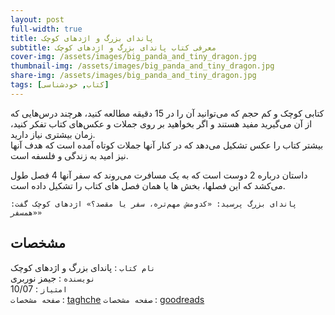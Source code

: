 ```yaml
---
layout: post
full-width: true
title: پاندای بزرگ و اژدهای کوچک
subtitle: معرفی کتاب پاندای بزرگ و اژدهای کوچک
cover-img: /assets/images/big_panda_and_tiny_dragon.jpg
thumbnail-img: /assets/images/big_panda_and_tiny_dragon.jpg
share-img: /assets/images/big_panda_and_tiny_dragon.jpg
tags: [کتاب, خودشناسی]
---
```


کتابی کوچک و کم حجم که می‌توانید آن را در 15 دقیقه مطالعه کنید، هرچند درس‌هایی که از آن می‌گیرید مفید هستند و اگر بخواهید بر روی جملات و عکس‌های کتاب تفکر کنید، زمان بیشتری نیاز دارید.  
بیشتر کتاب را عکس تشکیل می‌دهد که در کنار آنها جملات کوتاه آمده است که هدف آنها نیز امید به زندگی و فلسفه است.  

داستان درباره 2 دوست است که به یک مسافرت می‌روند که سفر آنها 4 فصل طول می‌کشد که این فصلها، بخش ها یا همان فصل های کتاب را تشکیل داده است.  

`پاندای بزرگ پرسید: «کدومش مهم‌تره، سفر یا مقصد؟»
اژدهای کوچک گفت: «همسفر»`

## مشخصات
`نام کتاب` : پاندای بزرگ و اژدهای کوچک   
`نویسنده` : جیمز نوربری  
`امتیاز` : 10/07  
`صفحه مشخصات` : [taghche](https://taaghche.com/book/108473/%D9%BE%D8%A7%D9%86%D8%AF%D8%A7%DB%8C-%D8%A8%D8%B2%D8%B1%DA%AF-%D9%88-%D8%A7%DA%98%D8%AF%D9%87%D8%A7%DB%8C-%DA%A9%D9%88%DA%86%DA%A9) 
`صفحه مشخصات` : [goodreads](https://www.goodreads.com/en/book/show/55926835-big-panda-tiny-dragon---special-edition)  